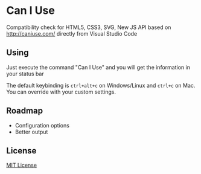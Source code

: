 # Can I Use

Compatibility check for HTML5, CSS3, SVG, New JS API based on http://caniuse.com/ directly from Visual Studio Code

## Using

Just execute the command "Can I Use" and you will get the information in your status bar

The default keybinding is `ctrl+alt+c` on Windows/Linux and `ctrl+c` on Mac. You can override with your custom settings.

## Roadmap

* Configuration options
* Better output 

## License
[MIT License](https://raw.githubusercontent.com/akamud/vscode-caniuse/master/LICENSE)